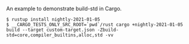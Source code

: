An example to demonstrate build-std in Cargo.

```
$ rustup install nightly-2021-01-05
$ __CARGO_TESTS_ONLY_SRC_ROOT=`pwd`/rust cargo +nightly-2021-01-05 build --target custom-target.json -Zbuild-std=core,compiler_builtins,alloc,std -vv
```
